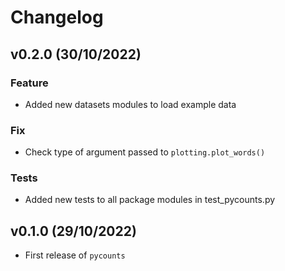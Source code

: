 # Changelog

<!--next-version-placeholder-->

## v0.2.0 (30/10/2022)

### Feature

- Added new datasets modules to load example data

### Fix

- Check type of argument passed to `plotting.plot_words()`

### Tests

- Added new tests to all package modules in test_pycounts.py

## v0.1.0 (29/10/2022)

- First release of `pycounts`